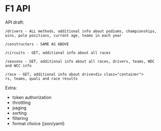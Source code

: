 # F1 API

API draft:

```
/drivers - ALL methods, additional info about podiums, championships, wins, pole positions, current age, teams in each year

/constructors - SAME AS ABOVE

/circuits - GET, additional info about all races

/seasons - GET, additional info about all races, drivers, teams, WDC and WCC info

/race - GET, additional info about drive<div class="container">
rs, teams, quali and race results

```

Extra:
* token authorization
* throttling
* paging
* sorting
* filtering
* format choice (json/yaml)